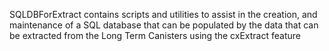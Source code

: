 SQLDBForExtract contains scripts and utilities to assist in the creation, and maintenance of a SQL database that can be populated by the data that can be extracted from the Long Term Canisters using the cxExtract feature

